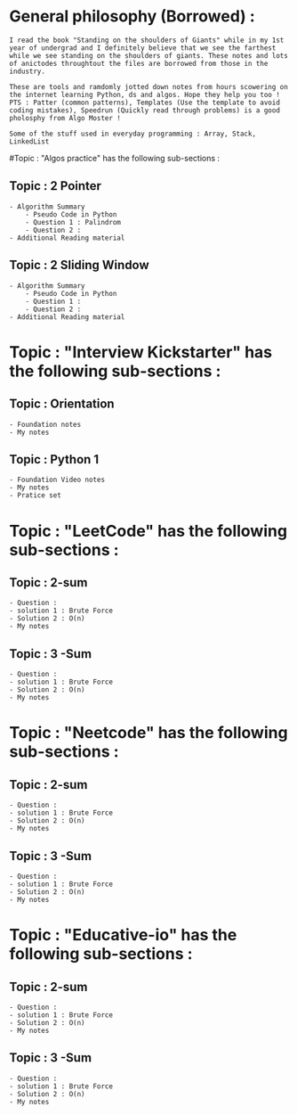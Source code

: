 # General philosophy (Borrowed) : 
    I read the book "Standing on the shoulders of Giants" while in my 1st year of undergrad and I definitely believe that we see the farthest while we see standing on the shoulders of giants. These notes and lots of anictodes throughtout the files are borrowed from those in the industry. 
    
    These are tools and ramdomly jotted down notes from hours scowering on the internet learning Python, ds and algos. Hope they help you too ! 
    PTS : Patter (common patterns), Templates (Use the template to avoid coding mistakes), Speedrun (Quickly read through problems) is a good pholosphy from Algo Moster ! 

    Some of the stuff used in everyday programming : Array, Stack, LinkedList


#Topic : "Algos practice" has the following sub-sections :
## Topic : 2 Pointer

    - Algorithm Summary
        - Pseudo Code in Python
        - Question 1 : Palindrom 
        - Question 2 : 
    - Additional Reading material 
## Topic : 2 Sliding Window 
    
    - Algorithm Summary
        - Pseudo Code in Python
        - Question 1 : 
        - Question 2 : 
    - Additional Reading material 

# Topic : "Interview Kickstarter" has the following sub-sections :

## Topic : Orientation 
    - Foundation notes 
    - My notes 
## Topic : Python 1 

    - Foundation Video notes 
    - My notes 
    - Pratice set 

# Topic : "LeetCode" has the following sub-sections :

## Topic : 2-sum 
    - Question :  
    - solution 1 : Brute Force
    - Solution 2 : O(n) 
    - My notes
## Topic : 3 -Sum 

    - Question :  
    - solution 1 : Brute Force
    - Solution 2 : O(n) 
    - My notes

# Topic : "Neetcode" has the following sub-sections :

## Topic : 2-sum 
    - Question :  
    - solution 1 : Brute Force
    - Solution 2 : O(n) 
    - My notes
## Topic : 3 -Sum 

    - Question :  
    - solution 1 : Brute Force
    - Solution 2 : O(n) 
    - My notes

# Topic : "Educative-io" has the following sub-sections :

## Topic : 2-sum 
    - Question :  
    - solution 1 : Brute Force
    - Solution 2 : O(n) 
    - My notes
## Topic : 3 -Sum 

    - Question :  
    - solution 1 : Brute Force
    - Solution 2 : O(n) 
    - My notes